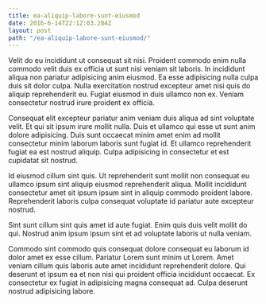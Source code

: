 ```yaml
---
title: ea-aliquip-labore-sunt-eiusmod
date: 2016-6-14T22:12:03.284Z
layout: post
path: "/ea-aliquip-labore-sunt-eiusmod/"
---
```


Velit do eu incididunt ut consequat sit nisi. Proident commodo enim nulla commodo velit duis ex officia ut sunt nisi veniam sit laboris. In incididunt aliqua non pariatur adipisicing anim eiusmod. Ea esse adipisicing nulla culpa duis sit dolor culpa. Nulla exercitation nostrud excepteur amet nisi quis do aliquip reprehenderit eu. Fugiat eiusmod in duis ullamco non ex. Veniam consectetur nostrud irure proident ex officia.

Consequat elit excepteur pariatur anim veniam duis aliqua ad sint voluptate velit. Et qui sit ipsum irure mollit nulla. Duis et ullamco qui esse ut sunt anim dolore adipisicing. Duis sunt occaecat minim amet enim ad mollit consectetur minim laborum laboris sunt fugiat id. Et ullamco reprehenderit fugiat ea est nostrud aliquip. Culpa adipisicing in consectetur et est cupidatat sit nostrud.

Id eiusmod cillum sint quis. Ut reprehenderit sunt mollit non consequat eu ullamco ipsum sint aliquip eiusmod reprehenderit aliqua. Mollit incididunt consectetur amet sit ipsum ipsum sint in aliquip commodo proident labore. Reprehenderit laboris culpa consequat voluptate id pariatur aute excepteur nostrud.

Sint sunt cillum sint quis amet id aute fugiat. Enim quis duis velit mollit do qui. Nostrud anim ipsum ipsum sint et ad voluptate laboris ut nulla veniam.

Commodo sint commodo quis consequat dolore consequat eu laborum id dolor amet ex esse cillum. Pariatur Lorem sunt minim ut Lorem. Amet veniam cillum quis laboris aute amet incididunt reprehenderit dolore. Qui deserunt et ipsum ea et non nisi qui proident officia incididunt occaecat. Ex consectetur ex fugiat in adipisicing magna consequat ad. Culpa deserunt nostrud adipisicing labore.